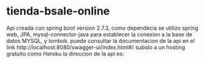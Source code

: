 # tienda-bsale-online

Api creada con spring boot version 2.7.3, como dependecia se utilizo spring web, JPA, mysql-connector-java para establecer la conexion a la base de datos MYSQL, y lombok. puede consultar la documentacion de la api en el link http://localhost:8080/swagger-ui/index.html#/ 
subido a un hosting gratuito como Heroku la direccion de la api es: 
